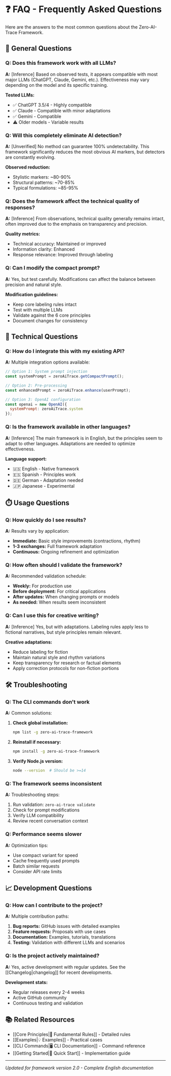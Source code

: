 # ❓ FAQ - Frequently Asked Questions

Here are the answers to the most common questions about the Zero-AI-Trace Framework.

## 🎯 General Questions

### Q: Does this framework work with all LLMs?

**A:** [Inference] Based on observed tests, it appears compatible with most major LLMs (ChatGPT, Claude, Gemini, etc.). Effectiveness may vary depending on the model and its specific training.

**Tested LLMs:**

- ✅ ChatGPT 3.5/4 - Highly compatible
- ✅ Claude - Compatible with minor adaptations
- ✅ Gemini - Compatible
- ⚠️ Older models - Variable results

### Q: Will this completely eliminate AI detection?

**A:** [Unverified] No method can guarantee 100% undetectability. This framework significantly reduces the most obvious AI markers, but detectors are constantly evolving.

**Observed reduction:**

- Stylistic markers: ~80-90%
- Structural patterns: ~70-85%
- Typical formulations: ~85-95%

### Q: Does the framework affect the technical quality of responses?

**A:** [Inference] From observations, technical quality generally remains intact, often improved due to the emphasis on transparency and precision.

**Quality metrics:**

- Technical accuracy: Maintained or improved
- Information clarity: Enhanced
- Response relevance: Improved through labeling

### Q: Can I modify the compact prompt?

**A:** Yes, but test carefully. Modifications can affect the balance between precision and natural style.

**Modification guidelines:**

- Keep core labeling rules intact
- Test with multiple LLMs
- Validate against the 6 core principles
- Document changes for consistency

## 🔧 Technical Questions

### Q: How do I integrate this with my existing API?

**A:** Multiple integration options available:

```javascript
// Option 1: System prompt injection
const systemPrompt = zeroAiTrace.getCompactPrompt();

// Option 2: Pre-processing
const enhancedPrompt = zeroAiTrace.enhance(userPrompt);

// Option 3: OpenAI configuration
const openai = new OpenAI({
  systemPrompt: zeroAiTrace.system
});
```

### Q: Is the framework available in other languages?

**A:** [Inference] The main framework is in English, but the principles seem to adapt to other languages. Adaptations are needed to optimize effectiveness.

**Language support:**

- 🇺🇸 English - Native framework
- 🇪🇸 Spanish - Principles work
- 🇩🇪 German - Adaptation needed
- 🇯🇵 Japanese - Experimental

## ⏱️ Usage Questions

### Q: How quickly do I see results?

**A:** Results vary by application:

- **Immediate:** Basic style improvements (contractions, rhythm)
- **1-3 exchanges:** Full framework adaptation
- **Continuous:** Ongoing refinement and optimization

### Q: How often should I validate the framework?

**A:** Recommended validation schedule:

- **Weekly:** For production use
- **Before deployment:** For critical applications
- **After updates:** When changing prompts or models
- **As needed:** When results seem inconsistent

### Q: Can I use this for creative writing?

**A:** [Inference] Yes, but with adaptations. Labeling rules apply less to fictional narratives, but style principles remain relevant.

**Creative adaptations:**

- Reduce labeling for fiction
- Maintain natural style and rhythm variations
- Keep transparency for research or factual elements
- Apply correction protocols for non-fiction portions

## 🛠️ Troubleshooting

### Q: The CLI commands don't work

**A:** Common solutions:

1. **Check global installation:**
   ```bash
   npm list -g zero-ai-trace-framework
   ```

2. **Reinstall if necessary:**
   ```bash
   npm install -g zero-ai-trace-framework
   ```

3. **Verify Node.js version:**
   ```bash
   node --version  # Should be >=14
   ```

### Q: The framework seems inconsistent

**A:** Troubleshooting steps:

1. Run validation: `zero-ai-trace validate`
2. Check for prompt modifications
3. Verify LLM compatibility
4. Review recent conversation context

### Q: Performance seems slower

**A:** Optimization tips:

- Use compact variant for speed
- Cache frequently used prompts
- Batch similar requests
- Consider API rate limits

## 📈 Development Questions

### Q: How can I contribute to the project?

**A:** Multiple contribution paths:

1. **Bug reports:** GitHub issues with detailed examples
2. **Feature requests:** Proposals with use cases
3. **Documentation:** Examples, tutorials, translations
4. **Testing:** Validation with different LLMs and scenarios

### Q: Is the project actively maintained?

**A:** Yes, active development with regular updates. See the [[Changelog|changelog]] for recent developments.

**Development stats:**

- Regular releases every 2-4 weeks
- Active GitHub community
- Continuous testing and validation

## 📚 Related Resources

- [[Core Principles|🚨 Fundamental Rules]] - Detailed rules
- [[Examples|💡 Examples]] - Practical cases
- [[CLI Commands|🖥️ CLI Documentation]] - Command reference
- [[Getting Started|🚀 Quick Start]] - Implementation guide

---

_Updated for framework version 2.0 - Complete English documentation_